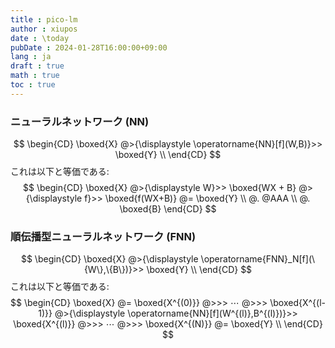 ```yaml
---
title : pico-lm
author : xiupos
date : \today
pubDate : 2024-01-28T16:00:00+09:00
lang : ja
draft : true
math : true
toc : true
---
```


### ニューラルネットワーク (NN)

$$
\begin{CD}
  \boxed{X} @>{\displaystyle \operatorname{NN}[f](W,B)}>> \boxed{Y} \\
\end{CD}
$$
これは以下と等価である:
$$
\begin{CD}
  \boxed{X} @>{\displaystyle W}>> \boxed{WX + B} @>{\displaystyle f}>> \boxed{f(WX+B)} @= \boxed{Y} \\
  @. @AAA \\
  @. \boxed{B}
\end{CD}
$$

### 順伝播型ニューラルネットワーク (FNN)

$$
\begin{CD}
  \boxed{X} @>{\displaystyle \operatorname{FNN}_N[f](\{W\},\{B\})}>> \boxed{Y} \\
\end{CD}
$$
これは以下と等価である:
$$
\begin{CD}
  \boxed{X} @= \boxed{X^{(0)}} @>>> ⋯ @>>> \boxed{X^{(l-1)}} @>{\displaystyle \operatorname{NN}[f](W^{(l)},B^{(l)})}>> \boxed{X^{(l)}} @>>> ⋯ @>>> \boxed{X^{(N)}} @= \boxed{Y} \\
\end{CD}
$$
